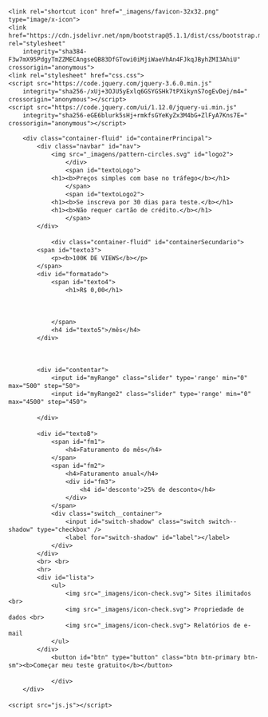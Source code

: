 <!DOCTYPE html>
<html lang="pt-br">

<head>
    <meta charset="UTF-8">
    <meta http-equiv="X-UA-Compatible" content="IE=edge">
    <meta name="viewport" content="width=device-width, initial-scale=1.0">

    <link rel="shortcut icon" href="_imagens/favicon-32x32.png" type="image/x-icon">
    <link href="https://cdn.jsdelivr.net/npm/bootstrap@5.1.1/dist/css/bootstrap.min.css" rel="stylesheet"
        integrity="sha384-F3w7mX95PdgyTmZZMECAngseQB83DfGTowi0iMjiWaeVhAn4FJkqJByhZMI3AhiU" crossorigin="anonymous">
    <link rel="stylesheet" href="css.css">
    <script src="https://code.jquery.com/jquery-3.6.0.min.js"
        integrity="sha256-/xUj+3OJU5yExlq6GSYGSHk7tPXikynS7ogEvDej/m4=" crossorigin="anonymous"></script>
    <script src="https://code.jquery.com/ui/1.12.0/jquery-ui.min.js"
        integrity="sha256-eGE6blurk5sHj+rmkfsGYeKyZx3M4bG+ZlFyA7Kns7E=" crossorigin="anonymous"></script>

</head>

<body>
   

        <div class="container-fluid" id="containerPrincipal">
            <div class="navbar" id="nav">
                <img src="_imagens/pattern-circles.svg" id="logo2">
                    </div>
                    <span id="textoLogo">
                <h1><b>Preços simples com base no tráfego</b></h1>
                    </span>
                    <span id="textoLogo2">
                <h1><b>Se inscreva por 30 dias para teste.</b></h1>
                <h1><b>Não requer cartão de crédito.</b></h1>
                    </span>
            </div>
            
                <div class="container-fluid" id="containerSecundario">
            <span id="texto3">
                <p><b>100K DE VIEWS</b></p>
            </span>
            <div id="formatado">
                <span id="texto4">
                    <h1>R$ 0,00</h1>
                    
                        
                    
                </span>
                <h4 id="texto5">/mês</h4>
            </div>
                
            
           
            <div id="contentar">
                <input id="myRange" class="slider" type='range' min="0" max="500" step="50">
                <input id="myRange2" class="slider" type='range' min="0" max="4500" step="450">
            
            </div>
           
            <div id="textoB">
                <span id="fm1">
                    <h4>Faturamento do mês</h4>
                </span>
                <span id="fm2">
                    <h4>Faturamento anual</h4>
                    <div id="fm3">
                        <h4 id='desconto'>25% de desconto</h4>
                    </div>
                </span>
                <div class="switch__container">
                    <input id="switch-shadow" class="switch switch--shadow" type="checkbox" />
                    <label for="switch-shadow" id="label"></label>
                </div>
            </div>
            <br> <br>
            <hr>
            <div id="lista">
                <ul>
                    <img src="_imagens/icon-check.svg"> Sites ilimitados <br>
                    <img src="_imagens/icon-check.svg"> Propriedade de dados <br>
                    <img src="_imagens/icon-check.svg"> Relatórios de e-mail
                </ul>
            </div>
                <button id="btn" type="button" class="btn btn-primary btn-sm"><b>Começar meu teste gratuito</b></button>
            
                </div>
        </div>

    <script src="js.js"></script>
</body>

</html>